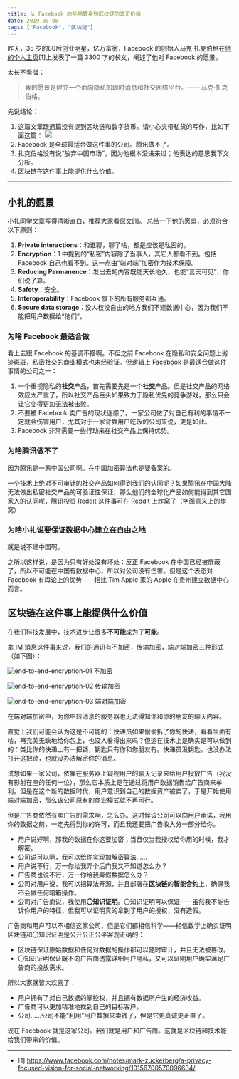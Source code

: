 ```yaml
---
title: 从 Facebook 的华丽转身到区块链的真正价值
date: 2019-03-08
tags: ["Facebook", "区块链"]
---
```


昨天，35 岁的80后创业明星，亿万富翁，Facebook 的创始人马克·扎克伯格在[他的个人主页](https://www.facebook.com/notes/mark-zuckerberg/a-privacy-focused-vision-for-social-networking/10156700570096634/)[1]上发表了一篇 3300 字的长文，阐述了他对 Facebook 的愿景。

太长不看版：

> 我的愿景是建立一个面向隐私的即时消息和社交网络平台。—— 马克·扎克伯格。

先说结论：

1. 这篇文章跟通篇没有提到区块链和数字货币。请小心夹带私货的写作，比如下面这篇：
   ![](/from-facebook-to-blockchain/screenshot.jpg?x=1)
2. Facebook 是全球最适合做这件事的公司。腾讯做不了。
3. 扎克伯格没有说“放弃中国市场”，因为他根本没进来过；他表达的意思我下文分析。
4. 区块链在这件事上能提供什么价值。

---

## 小扎的愿景

小扎同学文章写得清晰直白，推荐大家看[原文](https://www.facebook.com/notes/mark-zuckerberg/a-privacy-focused-vision-for-social-networking/10156700570096634/)[1]。 总结一下他的愿景，必须符合以下原则：

1. **Private interactions**：和谁聊，聊了啥，都是应该是私密的。
2. **Encryption**：1 中提到的“私密”内容除了当事人，其它人都看不到。包括 Facebook 自己也看不到。这一点由“端对端”加密作为技术保障。
3. **Reducing Permanence**：发出去的内容既能天长地久，也能“三天可见”，你们说了算。
4. **Safety**：安全。
5. **Interoperability**：Facebook 旗下的所有服务都互通。
6. **Secure data storage**：没人权没自由的地方我们不建数据中心，因为我们不能把用户数据给“他们”。

### 为啥 Facebook 最适合做

看上去跟 Facebook 的基调不搭啊。不但之前 Facebook 在隐私和安全问题上劣迹斑斑，私密社交的商业模式也未经验证。但逻辑上 Facebook 是最适合做这件事情的公司之一：

1. 一个重视隐私的**社交**产品，首先需要先是一个**社交**产品。但是社交产品的网络效应太严重了，所以社交产品巨头如果致力于隐私优先的竞争游戏，那么只会让它变得更加无法被击败。
2. 不要被 Facebook 卖广告的现状迷惑了。一家公司做了对自己有利的事情不一定就会伤害用户，尤其对于一家背靠用户吃饭的公司来说，更是如此。
3. Facebook 非常需要一些行动来在社交产品上保持优势。

### 为啥腾讯做不了

因为腾讯是一家中国公司啊。在中国加密算法也是要备案的。

一个技术上绝对不可审计的社交产品如何得到我们的认同呢？如果腾讯在中国大陆无法做出私密社交产品的可验证性保证，那么他们的全球化产品如何能得到其它国家人的认同呢，腾讯投资 Reddit 这件事可在 Reddit 上炸窝了（字面意义上的炸窝）

### 为啥小扎说要保证数据中心建立在自由之地

就是说不建中国啊。

之所以这样说，是因为只有好处没有坏处：反正 Facebook 在中国已经被屏蔽了，所以不可能在中国有数据中心，所以对公司没有伤害。但是这个表态对 Facebook 有舆论上的优势——相比 Tim Apple 家的 Apple 在贵州建立数据中心而言。

## 区块链在这件事上能提供什么价值

在我们科技发展中，技术进步让很多**不可能**成为了**可能**。

拿 IM 消息这件事来说，我们的通讯有不加密，传输加密，端对端加密三种形式（如下图）：

![end-to-end-encryption-01](/from-facebook-to-blockchain/non-encrypted.jpg)
不加密

![end-to-end-encryption-02](/from-facebook-to-blockchain/trans-encrypted.jpg)
传输加密

![end-to-end-encryption-03](/from-facebook-to-blockchain/p2p-encrypted.jpg)
端对端加密

在端对端加密中，为你中转消息的服务器也无法得知你和你的朋友的聊天内容。

直觉上我们可能会认为这是不可能的：快递员如果偷偷拆了你的快递，看看里面有啥，再完美无缺地给你包上，也没人看得出来吗？但这在技术上是确实是可以做到的：类比你的快递上有一把锁，钥匙只有你和你朋友有。快递员没钥匙，也没办法打开这把锁，也就没办法解密你的消息。

试想如果一家公司，依靠在服务器上窥视用户的聊天记录来给用户投放广告（我没有影射在座的任何一位），那么它本质上是在通过将用户数据销售给广告商来牟利。但是在这个新的数据时代，用户意识到自己的数据资产被卖了，于是开始使用端对端加密，那么该公司原有的商业模式就不再可行。

但是广告商依然有卖广告的需求啊，怎么办。这时候该公司可以向用户承诺，我用你的数据之前，一定先得到你的许可，而且我还要把广告收入分一部分给你。

- 用户说好啊，那我的数据在你这要加密；当且仅当我授权给你用的时候，我才解密。
- 公司说可以啊，我可以给你实现加解密算法……
- 用户说不行，万一你给我弄个后门我又不知道怎么办？
- 广告商也说不行，万一你给我弄假数据怎么办？
- 公司对用户说，我可以把算法开源，并且部署在**区块链**的**智能合约**上，确保我不会做任何暗箱操作。
- 公司对广告商说，我使用**〇知识证明**。〇知识证明可以保证——虽然我不能告诉你用户的特征，但我可以证明真的拿到了用户的授权，没有造假。

广告商和用户可以不相信这家公司，但是它们都相信科学——相信数学上确实证明区块链和〇知识证明是公开公正公平客观正确的：

- 区块链保证原始数据和任何对数据的操作都可以随时审计，并且无法被篡改。
- 〇知识证明保证既不向广告商透露详细用户隐私，又可以证明用户确实满足广告商的投放需求。

所以大家就皆大欢喜了：

- 用户拥有了对自己数据的掌控权，并且拥有数据所产生的经济收益。
- 广告商可以更加精准地找到自己的目标客户。
- 公司……公司不能“利用”用户数据来卖钱了，但是它更真诚更正直了。

现在 Facebook 就是这家公司。我们就是用户和广告商。这就是区块链和技术能给我们带来的价值。



---

- [1] https://www.facebook.com/notes/mark-zuckerberg/a-privacy-focused-vision-for-social-networking/10156700570096634/